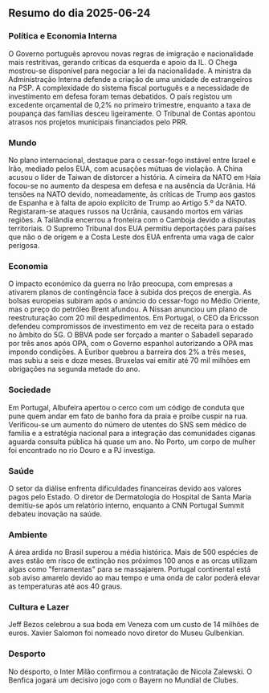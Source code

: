 ## Resumo do dia 2025-06-24

### Política e Economia Interna
O Governo português aprovou novas regras de imigração e nacionalidade mais restritivas, gerando críticas da esquerda e apoio da IL. O Chega mostrou-se disponível para negociar a lei da nacionalidade. A ministra da Administração Interna defende a criação de uma unidade de estrangeiros na PSP. A complexidade do sistema fiscal português e a necessidade de investimento em defesa foram temas debatidos. O país registou um excedente orçamental de 0,2% no primeiro trimestre, enquanto a taxa de poupança das famílias desceu ligeiramente. O Tribunal de Contas apontou atrasos nos projetos municipais financiados pelo PRR.

### Mundo
No plano internacional, destaque para o cessar-fogo instável entre Israel e Irão, mediado pelos EUA, com acusações mútuas de violação. A China acusou o líder de Taiwan de distorcer a história. A cimeira da NATO em Haia focou-se no aumento da despesa em defesa e na ausência da Ucrânia. Há tensões na NATO devido, nomeadamente, às críticas de Trump aos gastos de Espanha e à falta de apoio explícito de Trump ao Artigo 5.º da NATO. Registaram-se ataques russos na Ucrânia, causando mortos em várias regiões. A Tailândia encerrou a fronteira com o Camboja devido a disputas territoriais. O Supremo Tribunal dos EUA permitiu deportações para países que não o de origem e a Costa Leste dos EUA enfrenta uma vaga de calor perigosa.

### Economia
O impacto económico da guerra no Irão preocupa, com empresas a ativarem planos de contingência face à subida dos preços de energia. As bolsas europeias subiram após o anúncio do cessar-fogo no Médio Oriente, mas o preço do petróleo Brent afundou. A Nissan anunciou um plano de reestruturação com 20 mil despedimentos. Em Portugal, o CEO da Ericsson defendeu compromissos de investimento em vez de receita para o estado no âmbito do 5G. O BBVA pode ser forçado a manter o Sabadell separado por três anos após OPA, com o Governo espanhol autorizando a OPA mas impondo condições. A Euribor quebrou a barreira dos 2% a três meses, mas subiu a seis e doze meses. Bruxelas vai emitir até 70 mil milhões em obrigações na segunda metade do ano.

### Sociedade
Em Portugal, Albufeira apertou o cerco com um código de conduta que pune quem andar em fato de banho fora da praia e proíbe cuspir na rua. Verificou-se um aumento do número de utentes do SNS sem médico de família e a estratégia nacional para a integração das comunidades ciganas aguarda consulta pública há quase um ano. No Porto, um corpo de mulher foi encontrado no rio Douro e a PJ investiga.

### Saúde
O setor da diálise enfrenta dificuldades financeiras devido aos valores pagos pelo Estado. O diretor de Dermatologia do Hospital de Santa Maria demitiu-se após um relatório interno, enquanto a CNN Portugal Summit debateu inovação na saúde.

### Ambiente
A área ardida no Brasil superou a média histórica. Mais de 500 espécies de aves estão em risco de extinção nos próximos 100 anos e as orcas utilizam algas como "ferramentas" para se massajarem. Portugal continental está sob aviso amarelo devido ao mau tempo e uma onda de calor poderá elevar as temperaturas até aos 40 graus.

### Cultura e Lazer
Jeff Bezos celebrou a sua boda em Veneza com um custo de 14 milhões de euros. Xavier Salomon foi nomeado novo diretor do Museu Gulbenkian.

### Desporto
No desporto, o Inter Milão confirmou a contratação de Nicola Zalewski. O Benfica jogará um decisivo jogo com o Bayern no Mundial de Clubes.
